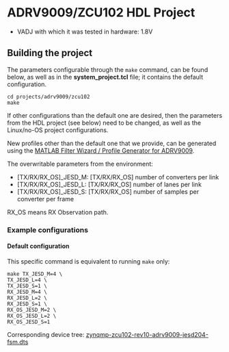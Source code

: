 <!-- no_no_os -->

# ADRV9009/ZCU102 HDL Project

- VADJ with which it was tested in hardware: 1.8V

## Building the project

The parameters configurable through the `make` command, can be found below, as well as in the **system_project.tcl** file; it contains the default configuration.

```
cd projects/adrv9009/zcu102
make
```

If other configurations than the default one are desired, then the parameters from the HDL project (see below) need to be changed, as well as the Linux/no-OS project configurations.

New profiles other than the default one that we provide, can be generated using the [MATLAB Filter Wizard / Profile Generator for ADRV9009](https://www.analog.com/media/en/evaluation-boards-kits/evaluation-software/ADRV9008-x-ADRV9009-profile-config-tool-filter-wizard-v2.4.zip).

The overwritable parameters from the environment:

- [TX/RX/RX_OS]_JESD_M: [TX/RX/RX_OS] number of converters per link
- [TX/RX/RX_OS]_JESD_L: [TX/RX/RX_OS] number of lanes per link
- [TX/RX/RX_OS]_JESD_S: [TX/RX/RX_OS] number of samples per converter per frame

RX_OS means RX Observation path.

### Example configurations

#### Default configuration

This specific command is equivalent to running `make` only:

```
make TX_JESD_M=4 \
TX_JESD_L=4 \
TX_JESD_S=1 \
RX_JESD_M=4 \
RX_JESD_L=2 \
RX_JESD_S=1 \
RX_OS_JESD_M=2 \
RX_OS_JESD_L=2 \
RX_OS_JESD_S=1
```

Corresponding device tree: [zynqmp-zcu102-rev10-adrv9009-jesd204-fsm.dts](https://github.com/analogdevicesinc/linux/blob/main/arch/arm64/boot/dts/xilinx/zynqmp-zcu102-rev10-adrv9009-jesd204-fsm.dts)
